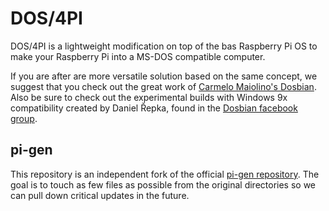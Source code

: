 # DOS/4PI

DOS/4PI is a lightweight modification on top of the bas Raspberry Pi OS to make your Raspberry Pi
into a MS-DOS compatible computer.

If you are after are more versatile solution based on the same concept, we suggest that
you check out the great work of [Carmelo Maiolino's
Dosbian](https://cmaiolino.wordpress.com/dosbian/). Also be sure to check out 
the experimental builds with Windows 9x compatibility created by Daniel Řepka, found in the [Dosbian
facebook group](https://www.facebook.com/groups/Dosbian).

## pi-gen

This repository is an independent fork of the official
[pi-gen repository](https://github.com/RPi-Distro/pi-gen). The goal is to touch as few files as
possible from the original directories so we can pull down critical updates in the future.